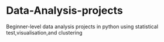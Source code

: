 # Data-Analysis-projects
Beginner-level data analysis projects in python using statistical test,visualisation,and clustering
